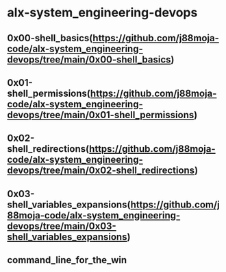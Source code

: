 # alx-system_engineering-devops

## 0x00-shell_basics(https://github.com/j88moja-code/alx-system_engineering-devops/tree/main/0x00-shell_basics)
## 0x01-shell_permissions(https://github.com/j88moja-code/alx-system_engineering-devops/tree/main/0x01-shell_permissions)
## 0x02-shell_redirections(https://github.com/j88moja-code/alx-system_engineering-devops/tree/main/0x02-shell_redirections)
## 0x03-shell_variables_expansions(https://github.com/j88moja-code/alx-system_engineering-devops/tree/main/0x03-shell_variables_expansions)
## command_line_for_the_win
